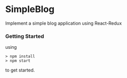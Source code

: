 # SimpleBlog

Implement a simple blog application using React-Redux

### Getting Started

using

```
> npm install
> npm start
```
to get started.
